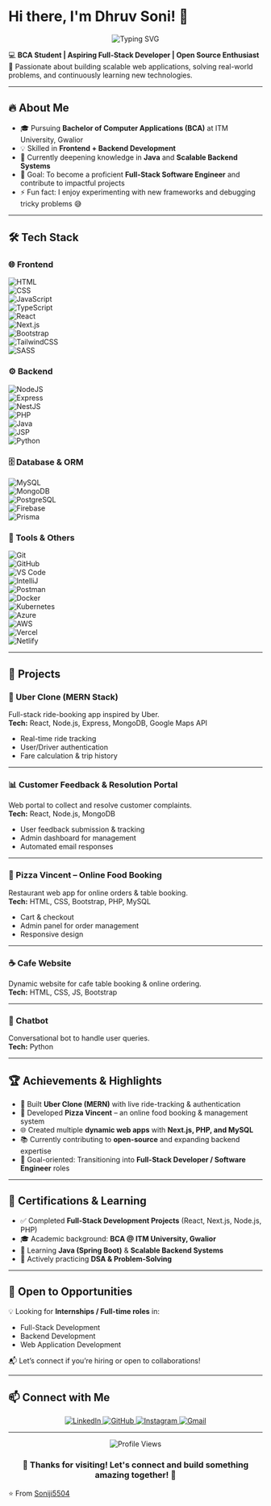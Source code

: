 # Hi there, I'm Dhruv Soni! 👋

<div align="center">
  <img src="https://readme-typing-svg.herokuapp.com?font=Fira+Code&pause=1000&color=F75C7E&width=435&lines=BCA+Student+%7C+Full-Stack+Developer;Open+Source+Enthusiast;Building+Scalable+Web+Applications;Always+Learning+New+Technologies" alt="Typing SVG" />
</div>

💻 **BCA Student | Aspiring Full-Stack Developer | Open Source Enthusiast**  
🚀 Passionate about building scalable web applications, solving real-world problems, and continuously learning new technologies.

---

## 🔥 About Me
- 🎓 Pursuing **Bachelor of Computer Applications (BCA)** at ITM University, Gwalior  
- 💡 Skilled in **Frontend + Backend Development**  
- 🌱 Currently deepening knowledge in **Java** and **Scalable Backend Systems**  
- 🎯 Goal: To become a proficient **Full-Stack Software Engineer** and contribute to impactful projects  
- ⚡ Fun fact: I enjoy experimenting with new frameworks and debugging tricky problems 😅  

---

## 🛠 Tech Stack

### 🌐 Frontend
![HTML](https://img.shields.io/badge/HTML5-E34F26?logo=html5&logoColor=fff&style=for-the-badge)  
![CSS](https://img.shields.io/badge/CSS3-1572B6?logo=css3&logoColor=fff&style=for-the-badge)  
![JavaScript](https://img.shields.io/badge/JavaScript-F7DF1E?logo=javascript&logoColor=000&style=for-the-badge)  
![TypeScript](https://img.shields.io/badge/TypeScript-3178C6?logo=typescript&logoColor=fff&style=for-the-badge)  
![React](https://img.shields.io/badge/React-20232a?logo=react&logoColor=61DAFB&style=for-the-badge)  
![Next.js](https://img.shields.io/badge/Next.js-000000?logo=next.js&logoColor=fff&style=for-the-badge)  
![Bootstrap](https://img.shields.io/badge/Bootstrap-563D7C?logo=bootstrap&logoColor=fff&style=for-the-badge)  
![TailwindCSS](https://img.shields.io/badge/Tailwind_CSS-38B2AC?logo=tailwind-css&logoColor=fff&style=for-the-badge)  
![SASS](https://img.shields.io/badge/SASS-CC6699?logo=sass&logoColor=fff&style=for-the-badge)

### ⚙️ Backend
![NodeJS](https://img.shields.io/badge/Node.js-339933?logo=node.js&logoColor=fff&style=for-the-badge)  
![Express](https://img.shields.io/badge/Express.js-000000?logo=express&logoColor=fff&style=for-the-badge)  
![NestJS](https://img.shields.io/badge/NestJS-E0234E?logo=nestjs&logoColor=fff&style=for-the-badge)  
![PHP](https://img.shields.io/badge/PHP-777BB4?logo=php&logoColor=fff&style=for-the-badge)  
![Java](https://img.shields.io/badge/Java-007396?logo=java&logoColor=fff&style=for-the-badge)  
![JSP](https://img.shields.io/badge/JSP%2FServlets-007396?style=for-the-badge&logo=java&logoColor=fff)  
![Python](https://img.shields.io/badge/Python-3776AB?logo=python&logoColor=fff&style=for-the-badge)

### 🗄 Database & ORM
![MySQL](https://img.shields.io/badge/MySQL-4479A1?logo=mysql&logoColor=fff&style=for-the-badge)  
![MongoDB](https://img.shields.io/badge/MongoDB-47A248?logo=mongodb&logoColor=fff&style=for-the-badge)  
![PostgreSQL](https://img.shields.io/badge/PostgreSQL-336791?logo=postgresql&logoColor=fff&style=for-the-badge)  
![Firebase](https://img.shields.io/badge/Firebase-FFCA28?logo=firebase&logoColor=000&style=for-the-badge)  
![Prisma](https://img.shields.io/badge/Prisma-2D3748?logo=prisma&logoColor=fff&style=for-the-badge)

### 🔧 Tools & Others
![Git](https://img.shields.io/badge/Git-F05032?logo=git&logoColor=fff&style=for-the-badge)  
![GitHub](https://img.shields.io/badge/GitHub-181717?logo=github&logoColor=fff&style=for-the-badge)  
![VS Code](https://img.shields.io/badge/VS_Code-007ACC?logo=visual-studio-code&logoColor=fff&style=for-the-badge)  
![IntelliJ](https://img.shields.io/badge/IntelliJ_IDEA-000000?logo=intellij-idea&logoColor=fff&style=for-the-badge)  
![Postman](https://img.shields.io/badge/Postman-FF6C37?logo=postman&logoColor=fff&style=for-the-badge)  
![Docker](https://img.shields.io/badge/Docker-2496ED?logo=docker&logoColor=fff&style=for-the-badge)  
![Kubernetes](https://img.shields.io/badge/Kubernetes-326CE5?logo=kubernetes&logoColor=fff&style=for-the-badge)  
![Azure](https://img.shields.io/badge/Microsoft_Azure-0089D6?logo=microsoft-azure&logoColor=fff&style=for-the-badge)  
![AWS](https://img.shields.io/badge/AWS-232F3E?logo=amazon-aws&logoColor=fff&style=for-the-badge)  
![Vercel](https://img.shields.io/badge/Vercel-000000?logo=vercel&logoColor=fff&style=for-the-badge)  
![Netlify](https://img.shields.io/badge/Netlify-00C7B7?logo=netlify&logoColor=fff&style=for-the-badge)

---

## 🌟 Projects

### 🚖 Uber Clone (MERN Stack)
Full-stack ride-booking app inspired by Uber.  
**Tech:** React, Node.js, Express, MongoDB, Google Maps API  
- Real-time ride tracking  
- User/Driver authentication  
- Fare calculation & trip history  

---

### 📊 Customer Feedback & Resolution Portal
Web portal to collect and resolve customer complaints.  
**Tech:** React, Node.js, MongoDB  
- User feedback submission & tracking  
- Admin dashboard for management  
- Automated email responses  

---

### 🍕 Pizza Vincent – Online Food Booking
Restaurant web app for online orders & table booking.  
**Tech:** HTML, CSS, Bootstrap, PHP, MySQL  
- Cart & checkout  
- Admin panel for order management  
- Responsive design  

---

### ☕ Cafe Website
Dynamic website for cafe table booking & online ordering.  
**Tech:** HTML, CSS, JS, Bootstrap  

---

### 🤖 Chatbot
Conversational bot to handle user queries.  
**Tech:** Python  

---

## 🏆 Achievements & Highlights
- 🥇 Built **Uber Clone (MERN)** with live ride-tracking & authentication  
- 🍕 Developed **Pizza Vincent** – an online food booking & management system  
- 🌐 Created multiple **dynamic web apps** with **Next.js, PHP, and MySQL**  
- 📚 Currently contributing to **open-source** and expanding backend expertise  
- 🎯 Goal-oriented: Transitioning into **Full-Stack Developer / Software Engineer** roles  

---

## 📜 Certifications & Learning
- ✅ Completed **Full-Stack Development Projects** (React, Next.js, Node.js, PHP)  
- 🎓 Academic background: **BCA @ ITM University, Gwalior**  
- 📖 Learning **Java (Spring Boot)** & **Scalable Backend Systems**  
- 🏅 Actively practicing **DSA & Problem-Solving**  

---

## 🤝 Open to Opportunities
💡 Looking for **Internships / Full-time roles** in:  
- Full-Stack Development  
- Backend Development  
- Web Application Development  

📬 Let’s connect if you’re hiring or open to collaborations!  

---

## 📫 Connect with Me

<div align="center">
  <a href="https://www.linkedin.com/in/dhruv-soni-169330235" target="_blank">
    <img src="https://img.shields.io/badge/LinkedIn-0077B5?style=for-the-badge&logo=linkedin&logoColor=white" alt="LinkedIn"/>
  </a>
  <a href="https://github.com/Soniji5504" target="_blank">
    <img src="https://img.shields.io/badge/GitHub-100000?style=for-the-badge&logo=github&logoColor=white" alt="GitHub"/>
  </a>
  <a href="https://www.instagram.com/_soni_ji_.01/" target="_blank">
    <img src="https://img.shields.io/badge/Instagram-E4405F?style=for-the-badge&logo=instagram&logoColor=white" alt="Instagram"/>
  </a>
  <a href="mailto:dhruvsoniji050504@gmail.com">
    <img src="https://img.shields.io/badge/Gmail-D14836?style=for-the-badge&logo=gmail&logoColor=white" alt="Gmail"/>
  </a>
</div>

---

<div align="center">
  <img src="https://komarev.com/ghpvc/?username=Soniji5504&label=Profile%20views&color=0e75b6&style=flat" alt="Profile Views" />
</div>

<div align="center">
  <h3>💫 Thanks for visiting! Let's connect and build something amazing together! 💫</h3>
</div>

⭐️ From [Soniji5504](https://github.com/Soniji5504)
